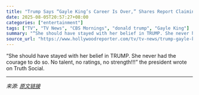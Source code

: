 ```yaml
---
title: "Trump Says “Gayle King’s Career Is Over,” Shares Report Claiming ‘CBS Mornings’ Is “Woke”"
date: 2025-08-05T20:57:27+08:00
categories: ["entertainment"]
tags: ["TV", "TV News", "CBS Mornings", "donald trump", "Gayle King"]
summary: "“She should have stayed with her belief in TRUMP. She never had the courage to do so. No talent, no ratings, no strength!!!” the president wrote on Truth Social."
source_url: "https://www.hollywoodreporter.com/tv/tv-news/trump-gayle-king-cbs-mornings-future-uncertain-woke-1236337968/"
---
```


“She should have stayed with her belief in TRUMP. She never had the courage to do so. No talent, no ratings, no strength!!!” the president wrote on Truth Social.

---

*来源: [原文链接](https://www.hollywoodreporter.com/tv/tv-news/trump-gayle-king-cbs-mornings-future-uncertain-woke-1236337968/)*
